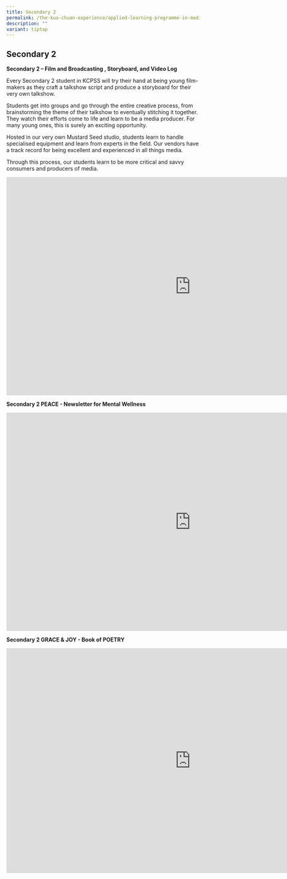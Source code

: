 ```yaml
---
title: Secondary 2
permalink: /the-kuo-chuan-experience/applied-learning-programme-in-media-literacy/secondary-2/
description: ""
variant: tiptap
---
```

<h2>Secondary 2</h2>
<p><strong>Secondary 2 – Film and Broadcasting , Storyboard, and Video Log</strong>
</p>
<p>Every Secondary 2 student in KCPSS will try their hand at being young
film-makers as they craft a talkshow script and produce a storyboard for
their very own talkshow.</p>
<p>Students get into groups and go through the entire creative process, from
brainstorming the theme of their talkshow to eventually stitching it together.
They watch their efforts come to life and learn to be a media producer.
For many young ones, this is surely an exciting opportunity.</p>
<p>Hosted in our very own Mustard Seed studio, students learn to handle specialised
equipment and learn from experts in the field. Our vendors have a track
record for being excellent and experienced in all things media.</p>
<p>Through this process, our students learn to be more critical and savvy
consumers and producers of media.</p>
<div class="iframe-wrapper">
<iframe height="569" width="960" allowfullscreen="true" frameborder="0" src="https://docs.google.com/presentation/d/e/2PACX-1vTEJvsKLQ2vjtol2K0qixytMEB8V1OMFhIH5-3ZmLEZsReW3viaNAV6pCHTOqnbsfLxMg_osWOwOzru/pubembed?start=true&amp;loop=true&amp;delayms=3000"></iframe>
</div>
<p></p>
<p><strong>Secondary 2 PEACE - Newsletter for Mental Wellness</strong>
</p>
<div class="iframe-wrapper">
<iframe height="569" width="960" allowfullscreen="true" frameborder="0" src="https://docs.google.com/presentation/d/e/2PACX-1vRGx6KhSwzedw0A71xF93302QuZOkyGTSzJBQ7ZY5Byxs7rGWgxQbBoMXpC-L-bstnvbb-HDHV1fEP6/embed?start=true&amp;loop=true&amp;delayms=10000"></iframe>
</div>
<p><strong>Secondary 2 GRACE &amp; JOY - Book of POETRY</strong>
</p>
<div class="iframe-wrapper">
<iframe height="586" width="960" allowfullscreen="true" frameborder="0" src="https://docs.google.com/presentation/d/e/2PACX-1vT6rRfVXWD9i-LO6Jfx7SfIuI2jcl9wV6QSkUKLnRVnS9SsoxW-h6URvGRnFQjKxwk7iodau5Y2FXOd/embed?start=true&amp;loop=true&amp;delayms=3000"></iframe>
</div>
<p></p>